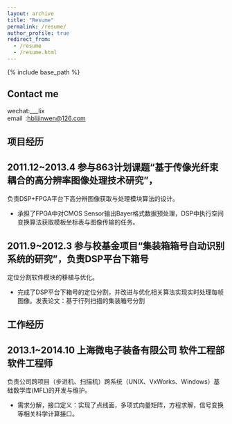 ```yaml
---
layout: archive
title: "Resume"
permalink: /resume/
author_profile: true
redirect_from:
  - /resume
  - /resume.html
---
```


{% include base_path %}

[comment]: <> (This is a comment, it will not be included)
[comment]: <> (in  the output file unless you use it in)
[comment]: <> (a reference style link.)
[//]: <> (This is also a comment.)
[//]: # (This may be the most platform independent comment)
[//]: <> (I received my B.S in EE from Hubei Engineering University and receive my M in EECS from Shanghai Maritime University.)  

Contact me  
------    
wechat:___lix        
email&ensp;:hblijinwen@126.com     


## 项目经历                                                    
## 2011.12~2013.4  参与863计划课题“基于传像光纤束耦合的高分辨率图像处理技术研究”，
负责DSP+FPGA平台下高分辨图像获取与处理模块算法的设计。
+	承担了FPGA中对CMOS Sensor输出Bayer格式数据预处理，DSP中执行空间变换算法获取模板坐标表与图像传输的任务。
  
## 2011.9~2012.3  参与校基金项目“集装箱箱号自动识别系统的研究”，负责DSP平台下箱号
定位分割软件模块的移植与优化。     
+	完成了DSP平台下箱号的定位分割，并改进与优化相关算法实现实时处理每帧图像。发表论文：基于行列扫描的集装箱号分割

## 工作经历                                                    
## 2013.1~2014.10  上海微电子装备有限公司            软件工程部          软件工程师
负责公司跨项目（步进机、扫描机）跨系统（UNIX、VxWorks、Windows）基础数学库(MFL)的开发与维护。       
+ 需求分解，接口定义：实现了点线面，多项式向量矩阵，方程求解，信号变换等相关科学计算接口。








